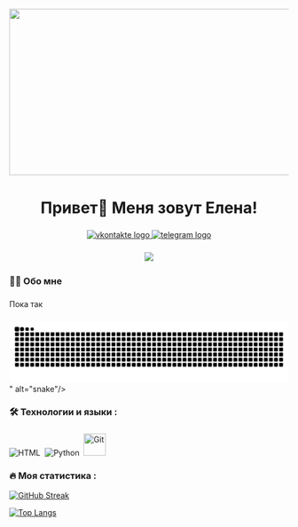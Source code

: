 
<br clear="both">

<div align="center">
  <img height="300" width="600" src="https://www.funnyart.club/uploads/posts/2022-12/1671844092_www-funnyart-club-p-kotik-za-kompyuterom-estetichno-5.jpg"  />
</div>

###

<h1 align="center">Привет👋 Меня зовут Елена!</h1>

###

<div align="center">
  <a href="https://vk.com/leenkaa_y" target="_blank">
    <img src="https://img.shields.io/static/v1?message=Vkontakte&logo=vkontakte&label=&color=0000ff.&logoColor=white&labelColor=&style=for-the-badge" height="25" alt="vkontakte logo"  />
  </a>
  <a href="https://t.me/Leka_sv" target="_blank">
    <img src="https://img.shields.io/static/v1?message=Telegram&logo=telegram&label=&color=2CA5E0&logoColor=white&labelColor=&style=for-the-badge" height="25" alt="telegram logo"  />
  </a>
</div>

###

<div align="center">
  <img src="https://visitor-badge.laobi.icu/badge?page_id=Elena-kontaurova.Elena-kontaurova&"  />
</div>

###

<h3 align="left">👩‍💻  Обо мне</h3>

###

<p align="left">Пока так </p>


###


![snake gif](https://github.com/Elena-kontaurova/Elena-kontaurova/blob/output/github-contribution-grid-snake.svg)" alt="snake"/>


###

<h3 align="left">🛠 Технологии и языки :</h3>

###

<div align="left">
  <img src="https://cdn.jsdelivr.net/gh/devicons/devicon/icons/html5/html5-original.svg" title="HTML5" alt="HTML" width="40" height="40"/>&nbsp;
  <img src="https://skillicons.dev/icons?i=py" title="Python" alt="Python" width="40" height="40"/>&nbsp;
  <img src="https://github.com/devicons/devicon/blob/master/icons/git-original-wordmark.svg" title="Git" **alt="Git" width="40" height="40"/>
</div>

###

<h3 align="left">🔥   Моя статистика :</h3>

[![GitHub Streak](https://github-readme-streak-stats.herokuapp.com?user=Elena-kontaurova&theme=dark&hide_border=)](https://git.io/streak-stats)

[![Top Langs](https://github-readme-stats.vercel.app/api/top-langs/?username=Elena-kontaurova)](https://github.com/anuraghazra/github-readme-stats)

###
